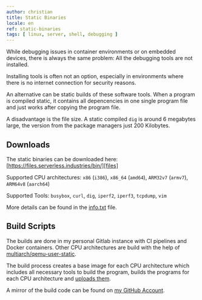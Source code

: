 ```yaml
---
author: christian
title: Static Binaries
locale: en
ref: static-binaries
tags: [ linux, server, shell, debugging ]
---
```


While debugging issues in container environments or on embedded devices, there is always the
same problem: All the debugging tools are not installed.

Installing tools is often not an option, especially in environments where there is no internet
connection for security reasons.

An alternative can be static builds of these software tools. When a program is compiled static,
it contains all depencencies in one single program file and just works after copying the
program file.

A disadvantage is the file size. A static compiled `dig` is around 6 megabytes large, the
version from the package managers just 200 Kilobytes.

[files]: https://files.serverless.industries/bin/
[info]: https://files.serverless.industries/bin/info.txt
[qemu]: https://github.com/multiarch/qemu-user-static
[code]: https://github.com/perryflynn/static-binaries

## Downloads

The static binaries can be downloaded here: [https://files.serverless.industries/bin/][files]

Supported CPU architectures: `x86` (`i386`), `x86_64` (`amd64`), `ARM32v7` (`armv7`), `ARM64v8` (`aarch64`)

Supported Tools: `busybox`, `curl`, `dig`, `iperf2`, `iperf3`, `tcpdump`, `vim`

More details can be found in the [info.txt][info] file.

## Build Scripts

The builds are done in my personal Gitlab instance with CI pipelines and Docker containers.
Other CPU architectures are build with the help of [multiarch/qemu-user-static][qemu].

The build process creates a base image for each CPU architecture which includes all
necessary tools to build the program, builds the programs for each CPU architecture
and [uploads them][files].

A mirror of the build code can be found on [my GitHub Account][code].
